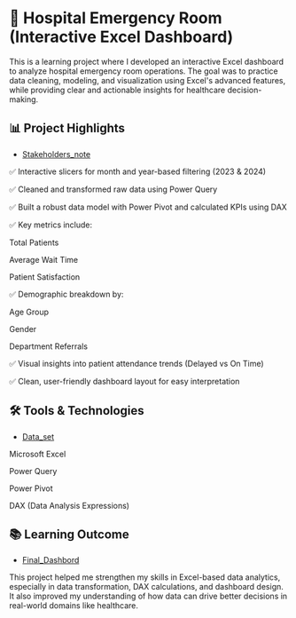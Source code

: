 # 🏥 Hospital Emergency Room (Interactive Excel Dashboard)


This is a learning project where I developed an interactive Excel dashboard to analyze hospital emergency room operations. The goal was to practice data cleaning, modeling, and visualization using Excel's advanced features, while providing clear and actionable insights for healthcare decision-making.

## 📊 Project Highlights
- <a href="https://github.com/simhadrisunil/Hospital-Emergency-Room-Excel-dashboed/blob/main/KPI's%20of%20Project.pptx"> Stakeholders_note</a>

✅ Interactive slicers for month and year-based filtering (2023 & 2024)

✅ Cleaned and transformed raw data using Power Query

✅ Built a robust data model with Power Pivot and calculated KPIs using DAX

✅ Key metrics include:

Total Patients

Average Wait Time

Patient Satisfaction

✅ Demographic breakdown by:

Age Group

Gender

Department Referrals 

✅ Visual insights into patient attendance trends (Delayed vs On Time)

✅ Clean, user-friendly dashboard layout for easy interpretation

## 🛠 Tools & Technologies
- <a href="https://github.com/simhadrisunil/Hospital-Emergency-Room-Excel-dashboed/blob/main/Hospital%20Emergency%20Room%20Data.csv"> Data_set</a>

Microsoft Excel

Power Query

Power Pivot

DAX (Data Analysis Expressions)

## 📚 Learning Outcome

- <a href="https://github.com/simhadrisunil/Hospital-Emergency-Room-Excel-dashboed/blob/main/Hospital%20Emergency%20Dashbord.xlsx">Final_Dashbord</a>

This project helped me strengthen my skills in Excel-based data analytics, especially in data transformation, DAX calculations, and dashboard design. It also improved my understanding of how data can drive better decisions in real-world domains like healthcare.

